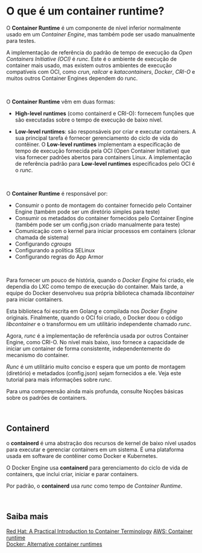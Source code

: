 # O que é um container runtime?

O **Container Runtime** é um componente de nível inferior normalmente usado em um *Container Engine*, mas também pode ser usado manualmente para testes.

A implementação de referência do padrão de tempo de execução da *Open Containers Initiative (OCI)* é *runc*. Este é o ambiente de execução de container mais usado, mas existem outros ambientes de execução compatíveis com OCI, como *crun*, *railcar* e *katacontainers*, *Docker*, *CRI-O* e muitos outros Container Engines dependem do runc.

<br>

O **Container Runtime** vêm em duas formas:

- **High-level runtimes** (como containerd e CRI-O): fornecem funções que são executadas sobre o tempo de execução de baixo nível.

- **Low-level runtimes**: são responsáveis ​​por criar e executar containers. A sua principal tarefa é fornecer gerenciamento do ciclo de vida do contêiner. O **Low-level runtimes** implementam a especificação de tempo de execução fornecida pela OCI (Open Container Initiative) que visa fornecer padrões abertos para containers Linux. A implementação de referência padrão para  **Low-level runtimes** especificados pelo OCI é o *runc*.

<br>

O **Container Runtime** é responsável por:

- Consumir o ponto de montagem do container fornecido pelo Container Engine (também pode ser um diretório simples para teste)
- Consumir os metadados do container fornecidos pelo Container Engine (também pode ser um config.json criado manualmente para teste)
- Comunicação com o kernel para iniciar processos em containers (clonar chamada de sistema)
- Configurando *cgroups*
- Configurando a política SELinux
- Configurando regras do App Armor

<br>

Para fornecer um pouco de história, quando o *Docker Engine* foi criado, ele dependia do LXC como tempo de execução do container. Mais tarde, a equipe do Docker desenvolveu sua própria biblioteca chamada *libcontainer* para iniciar containers.

Esta biblioteca foi escrita em Golang e compilada nos *Docker Engine* originais. Finalmente, quando o OCI foi criado, o Docker doou o código *libcontainer* e o transformou em um utilitário independente chamado *runc*.

Agora, *runc* é a implementação de referência usada por outros Container Engine, como CRI-O. No nível mais baixo, isso fornece a capacidade de iniciar um container de forma consistente, independentemente do mecanismo do container.

*Runc* é um utilitário muito conciso e espera que um ponto de montagem (diretório) e metadados (config.json) sejam fornecidos a ele. Veja este tutorial para mais informações sobre *runc*.

Para uma compreensão ainda mais profunda, consulte Noções básicas sobre os padrões de containers.

<br>

## Containerd

o **containerd** é uma abstração dos recursos de kernel de baixo nível usados ​​para executar e gerenciar containers em um sistema. É uma plataforma usada em software de contêiner como Docker e Kubernetes.

O Docker Engine usa **containerd** para gerenciamento do ciclo de vida de containers, que inclui criar, iniciar e parar containers. 

Por padrão, o **containerd** usa *runc* como tempo de *Container Runtime*.

<br>

## Saiba mais
[Red Hat: A Practical Introduction to Container Terminology](https://developers.redhat.com/blog/2018/02/22/container-terminology-practical-introduction#basic_vocabulary)
[AWS: Container runtime](https://docs.aws.amazon.com/whitepapers/latest/containers-on-aws/key-considerations.html#container-runtime)   
[Docker: Alternative container runtimes](https://docs.docker.com/engine/daemon/alternative-runtimes/)   

